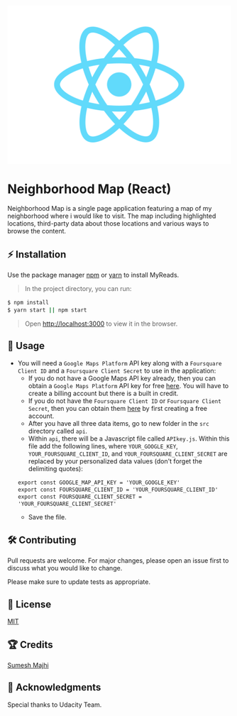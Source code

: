 <img src="src/logo.svg" align="center" />

# Neighborhood Map (React)

 Neighborhood Map is a single page application featuring a map of my neighborhood where i would like to visit. The map including highlighted locations, third-party data about those locations and various ways to browse the content.

## ⚡️ Installation

Use the package manager [npm](https://www.npmjs.com/) or [yarn](https://yarnpkg.com/en/) to install MyReads.

> In the project directory, you can run:
```bash
$ npm install
$ yarn start || npm start
```
> Open [http://localhost:3000](http://localhost:3000) to view it in the browser.

## 🎯 Usage

<!-- TODO: Writing the usage -->
* You will need a `Google Maps Platform` API key along with a `Foursquare Client ID` and a `Foursquare Client Secret` to use in the application:
    - If you do not have a Google Maps API key already, then you can obtain a `Google Maps Platform` API key for free [here](https://cloud.google.com/maps-platform/). You will have to create a billing account but there is a built in credit.
    - If you do not have the `Foursquare Client ID` or `Foursquare Client Secret`, then you can obtain them [here](https://developer.foursquare.com/) by first creating a free account.
    - After you have all three data items, go to new folder in the `src` directory called `api`.
    - Within `api`, there will be a Javascript file called `APIkey.js`. Within this file add the following lines, where `YOUR_GOOGLE_KEY`, `YOUR_FOURSQUARE_CLIENT_ID`, and `YOUR_FOURSQUARE_CLIENT_SECRET` are replaced by your personalized data values (don't forget the delimiting quotes):
    ```
    export const GOOGLE_MAP_API_KEY = 'YOUR_GOOGLE_KEY'
    export const FOURSQUARE_CLIENT_ID = 'YOUR_FOURSQUARE_CLIENT_ID'
    export const FOURSQUARE_CLIENT_SECRET = 'YOUR_FOURSQUARE_CLIENT_SECRET'
    ```
    - Save the file.

## 🛠 Contributing
Pull requests are welcome. For major changes, please open an issue first to discuss what you would like to change.

Please make sure to update tests as appropriate.

## 🔑 License
[MIT](https://github.com/MajhiRockzZ/FEND-Project-6/blob/master/LICENSE)

## 🏆 Credits

[Sumesh Majhi](https://github.com/MajhiRockzZ)

## 💐 Acknowledgments

Special thanks to Udacity Team.